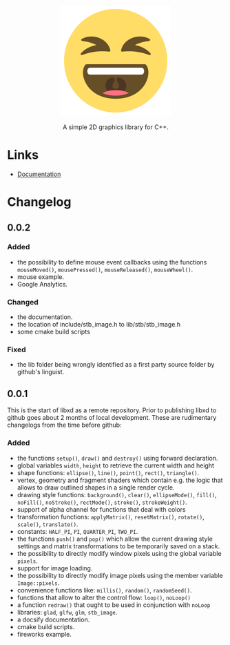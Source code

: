 <p align="center">
  <a href="https://bernhardfritz.github.io/libxd/">
    <img alt="libxd" src="./docs/_media/logo.svg">
  </a>
</p>

<p align="center">
  A simple 2D graphics library for C++.
</p>

# Links

* [Documentation](https://bernhardfritz.github.io/libxd/)

# Changelog

## 0.0.2

### Added
* the possibility to define mouse event callbacks using the functions `mouseMoved()`, `mousePressed()`, `mouseReleased()`, `mouseWheel()`.
* mouse example.
* Google Analytics.

### Changed
* the documentation.
* the location of include/stb_image.h to lib/stb/stb_image.h
* some cmake build scripts

### Fixed
* the lib folder being wrongly identified as a first party source folder by github's linguist.

## 0.0.1

This is the start of libxd as a remote repository. Prior to publishing libxd to github goes about 2 months of local development. These are rudimentary changelogs from the time before github:

### Added

* the functions `setup()`, `draw()` and `destroy()` using forward declaration.
* global variables `width`, `height` to retrieve the current width and height
* shape functions: `ellipse()`, `line()`, `point()`, `rect()`, `triangle()`.
* vertex, geometry and fragment shaders which contain e.g. the logic that allows to draw outlined shapes in a single render cycle.
* drawing style functions: `background()`, `clear()`, `ellipseMode()`, `fill()`, `noFill()`, `noStroke()`, `rectMode()`, `stroke()`, `strokeWeight()`.
* support of alpha channel for functions that deal with colors
* transformation functions: `applyMatrix()`, `resetMatrix()`, `rotate()`, `scale()`, `translate()`.
* constants: `HALF_PI`, `PI`, `QUARTER_PI`, `TWO_PI`.
* the functions `push()` and `pop()` which allow the current drawing style settings and matrix transformations to be temporarily saved on a stack.
* the possibility to directly modify window pixels using the global variable `pixels`.
* support for image loading.
* the possibility to directly modify image pixels using the member variable `Image::pixels`.
* convenience functions like: `millis()`, `random()`, `randomSeed()`.
* functions that allow to alter the control flow: `loop()`, `noLoop()`
* a function `redraw()` that ought to be used in conjunction with `noLoop`
* libraries: `glad`, `glfw`, `glm`, `stb_image`.
* a docsify documentation.
* cmake build scripts.
* fireworks example.

